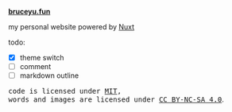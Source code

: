 **[bruceyu.fun](https://bruceyu.fun)**

my personal website powered by [Nuxt](https://nuxt.com/)

todo:

- [x] theme switch
- [ ] comment
- [ ] markdown outline

<samp>code is licensed under <a href='./LICENSE'>MIT</a>,<br> words and images are licensed under <a href='https://creativecommons.org/licenses/by-nc-sa/4.0/'>CC BY-NC-SA 4.0</a></samp>.
